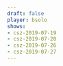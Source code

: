 ```yaml
---
draft: false
player: bsolo
shows:
- csz-2019-07-19
- csz-2019-07-20
- csz-2019-07-26
- csz-2019-07-27
---
```

